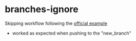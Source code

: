 # branches-ignore

Skipping workflow following the [official example](https://docs.github.com/en/actions/writing-workflows/workflow-syntax-for-github-actions#example-excluding-branches)
- worked as expected when pushing to the "new_branch"
